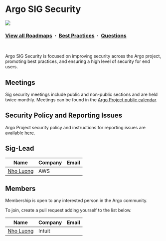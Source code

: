 # Argo SIG Security

![](https://i.imgur.com/waxVImv.png)
### [View all Roadmaps](https://github.com/nholuongut/all-roadmaps) &nbsp;&middot;&nbsp; [Best Practices](https://github.com/nholuongut/all-roadmaps/blob/main/public/best-practices/) &nbsp;&middot;&nbsp; [Questions](https://www.linkedin.com/in/nholuong/)
<br/>

Argo SIG Security is focused on improving security across the Argo project, promoting best practices, and ensuring a high level of security for end users.

## Meetings
Sig security meetings include public and non-public sections and are held twice monthly. Meetings can be found in the [Argo Project public calendar](https://calendar.google.com/calendar/embed?src=argoproj%40gmail.com).

## Security Policy and Reporting Issues
Argo Project security policy and instructions for reporting issues are available [here](https://github.com/nholuongut/argoproj/blob/main/SECURITY.md).

## Sig-Lead
| Name                                                    | Company   | Email                       |
|---------------------------------------------------------|-----------|-----------------------------|
| [Nho Luong](https://github.com/nholuongut)  | AWS       |                                         |

## Members
Membership is open to any interested person in the Argo community.

To join, create a pull request adding yourself to the list below.

<!-- Alphanumericder based on `Name` -->
| Name                                                   | Company   | Email |
| ------------------------------------------------------ | --------- | ----- |
| [Nho Luong](https://github.com/nholuongut) | Intuit    |                   |


